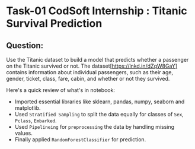 # Task-01 CodSoft Internship : Titanic Survival Prediction

## Question: 
Use the Titanic dataset to build a model that predicts whether a passenger on the Titanic survived or not. The dataset[https://lnkd.in/dZqW8GaY] contains information about individual passengers, such as their age, gender, ticket, class, fare, cabin, and whether or not they survived.

Here's a quick review of what's in notebook:<br>
- Imported essential libraries like sklearn, pandas, numpy, seaborn and matplotlib.<br>
- Used `Stratified Sampling` to split the data equally for classes of `Sex`, `Pclass`, `Embarked`.<br>
- Used `Pipelineing` for `preprocessing` the data by handling missing values. <br>
- Finally applied `RandomForestClassifier` for prediction.
